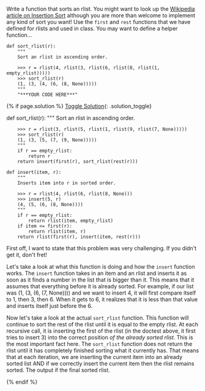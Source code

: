 Write a function that sorts an rlist. You might want to look up the [Wikipedia article on Insertion Sort](http://en.wikipedia.org/wiki/Insertion_sort) although you are more than welcome to implement any kind of sort you want! Use the `first` and `rest` functions that we have defined for rlists and used in class. You may want to define a helper function...

    def sort_rlist(r):
        """
        Sort an rlist in ascending order.
        
        >>> r = rlist(4, rlist(3, rlist(6, rlist(8, rlist(1, empty_rlist)))))
        >>> sort_rlist(r)
        (1, (3, (4, (6, (8, None)))))
        """
        "***YOUR CODE HERE***"

{% if page.solution %}
[Toggle Solution](#solution){: .solution_toggle}

<div class="solution" markdown="1">
    def sort_rlist(r):
        """
        Sort an rlist in ascending order.
        
        >>> r = rlist(3, rlist(5, rlist(1, rlist(9, rlist(7, None)))))
        >>> sort_rlist(r)
        (1, (3, (5, (7, (9, None)))))
        """
        if r == empty_rlist:
            return r
        return insert(first(r), sort_rlist(rest(r)))

    def insert(item, r):
        """
        Inserts item into r in sorted order.
        
        >>> r = rlist(4, rlist(6, rlist(8, None)))
        >>> insert(5, r)
        (4, (5, (6, (8, None))))
        """
        if r == empty_rlist:
            return rlist(item, empty_rlist)
        if item <= first(r):
            return rlist(item, r)
        return rlist(first(r), insert(item, rest(r)))

First off, I want to state that this problem was very challenging. If you didn't get it, don't fret!
    
Let's take a look at what this function is doing and how the `insert` function works. The `insert` function takes in an item and an rlist and inserts it as soon as it finds a number in the list that is bigger than it. This means that it assumes that everything before it is already sorted. For example, if our list was (1, (3, (6, (7, None)))) and we want to insert 4, it will first compare itself to 1, then 3, then 6. When it gets to 6, it realizes that it is less than that value and inserts itself just before the 6.

Now let's take a look at the actual `sort_rlist` function. This function will continue to sort the rest of the rlist until it is equal to the empty rlist. At each recursive call, it is inserting the first of the rlist (in the doctest above, it first tries to insert 3) into the correct position _of the already sorted rlist_. This is the most important fact here. The `sort_rlist` function does not return the rlist until it has completely finished sorting what it currently has. That means that at each iteration, we are inserting the current item into an already sorted list AND if we correctly insert the current item then the rlist remains sorted. The output if the final sorted rlist.
</div>
{% endif %}
